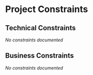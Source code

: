 # Project Constraints

## Technical Constraints
*No constraints documented*

## Business Constraints
*No constraints documented*
